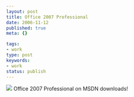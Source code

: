 ```yaml
---
layout: post
title: Office 2007 Professional
date: 2006-11-12
published: true
meta: {}

tags:
- work
type: post
keywords:
- work
status: publish
---
```



[![](http://blog.andyeick.com/content/binary/WindowsLiveWriter/Office2007Professional_FC8C/new_box_office_pro_thumb%5B2%5D.jpg)](http://blog.andyeick.com/content/binary/WindowsLiveWriter/Office2007Professional_FC8C/new_box_office_pro%5B4%5D.jpg) Office 2007 Professional on MSDN downloads!

